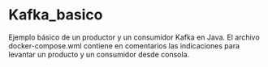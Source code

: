 # Kafka_basico
Ejemplo básico de un productor y un consumidor Kafka en Java.
El archivo docker-compose.wml contiene en comentarios las indicaciones para levantar un producto y un consumidor desde consola.
